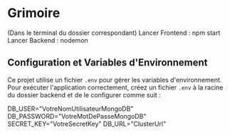 # Grimoire

(Dans le terminal du dossier correspondant)
Lancer Frontend : npm start
Lancer Backend : nodemon

## Configuration et Variables d'Environnement

Ce projet utilise un fichier `.env` pour gérer les variables d'environnement. Pour exécuter l'application correctement, créez un fichier `.env` à la racine du dossier backend et de le configurer comme suit :

DB_USER="VotreNomUtilisateurMongoDB"
DB_PASSWORD="VotreMotDePasseMongoDB"
SECRET_KEY="VotreSecretKey"
DB_URL="ClusterUrl"
